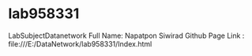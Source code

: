 # lab958331
LabSubjectDatanetwork
Full Name: Napatpon Siwirad
Github Page Link : file:///E:/DataNetwork/lab958331/Index.html
                    